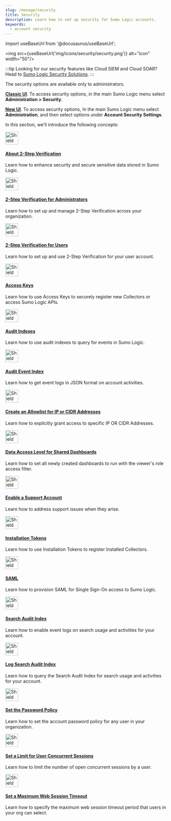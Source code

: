 ```yaml
---
slug: /manage/security
title: Security
description: Learn how to set up security for Sumo Logic accounts.
keywords:
  - account security
---
```


import useBaseUrl from '@docusaurus/useBaseUrl';

<img src={useBaseUrl('img/icons/security/security.png')} alt="icon" width="50"/>

:::tip
Looking for our security features like Cloud SIEM and Cloud SOAR? Head to [Sumo Logic Security Solutions](/docs/security).
:::

The security options are available only to administrators.

 [**Classic UI**](/docs/get-started/sumo-logic-ui-classic). To access security options, in the main Sumo Logic menu select **Administration > Security**.

 [**New UI**](/docs/get-started/sumo-logic-ui). To access security options, In the main Sumo Logic menu select **Administration**, and then select options under **Account Security Settings**.

In this section, we'll introduce the following concepts:

<div className="box-wrapper">
<div className="box smallbox card">
  <div className="container">
  <a href="/docs/manage/security/about-2-step-verification"><img src={useBaseUrl('img/icons/security/security.png')} alt="Shield icon" width="40"/><h4>About 2-Step Verification</h4></a>
  <p>Learn how to enhance security and secure sensitive data stored in Sumo Logic.</p>
  </div>
</div>
<div className="box smallbox card">
  <div className="container">
  <a href="/docs/manage/security/2-step-verification-admins"><img src={useBaseUrl('img/icons/security/security.png')} alt="Shield icon" width="40"/><h4>2-Step Verification for Administrators</h4></a>
  <p>Learn how to set up and manage 2-Step Verification across your organization.</p>
  </div>
</div>
<div className="box smallbox card">
  <div className="container">
  <a href="/docs/manage/security/2-step-verification-users"><img src={useBaseUrl('img/icons/security/security.png')} alt="Shield icon" width="40"/><h4>2-Step Verification for Users</h4></a>
  <p>Learn how to set up and use 2-Step Verification for your user account.</p>
  </div>
</div>
<div className="box smallbox card">
  <div className="container">
  <a href="/docs/manage/security/access-keys"><img src={useBaseUrl('img/icons/security/security.png')} alt="Shield icon" width="40"/><h4>Access Keys</h4></a>
  <p>Learn how to use Access Keys to securely register new Collectors or access Sumo Logic APIs.</p>
  </div>
</div>
<div className="box smallbox card">
  <div className="container">
  <a href="/docs/manage/security/audit-indexes"><img src={useBaseUrl('img/icons/security/security.png')} alt="Shield icon" width="40"/><h4>Audit Indexes</h4></a>
  <p>Learn how to use audit indexes to query for events in Sumo Logic.</p>
  </div>
</div>
<div className="box smallbox card">
  <div className="container">
  <a href="/docs/manage/security/audit-event-index"><img src={useBaseUrl('img/icons/security/security.png')} alt="Shield icon" width="40"/><h4>Audit Event Index</h4></a>
  <p>Learn how to get event logs in JSON format on account activities.</p>
  </div>
</div>
<div className="box smallbox card">
  <div className="container">
  <a href="/docs/manage/security/create-allowlist-ip-cidr-addresses"><img src={useBaseUrl('img/icons/security/security.png')} alt="Shield icon" width="40"/><h4>Create an Allowlist for IP or CIDR Addresses</h4></a>
  <p>Learn how to explicitly grant access to specific IP OR CIDR Addresses.</p>
  </div>
</div>
<div className="box smallbox card">
  <div className="container">
  <a href="/docs/manage/security/data-access-level-shared-dashboards"><img src={useBaseUrl('img/icons/security/security.png')} alt="Shield icon" width="40"/><h4>Data Access Level for Shared Dashboards</h4></a>
  <p>Learn how to set all newly created dashboards to run with the viewer's role access filter.</p>
  </div>
</div>
    <div className="box smallbox card">
    <div className="container">
    <a href="/docs/manage/security/enable-support-account"><img src={useBaseUrl('img/icons/security/security.png')} alt="Shield icon" width="40"/><h4>Enable a Support Account</h4></a>
    <p>Learn how to address support issues when they arise.</p>
  </div>
</div>
    <div className="box smallbox card">
    <div className="container">
    <a href="/docs/manage/security/installation-tokens"><img src={useBaseUrl('img/icons/security/security.png')} alt="Shield icon" width="40"/><h4>Installation Tokens</h4></a>
    <p>Learn how to use Installation Tokens to register Installed Collectors.</p>
  </div>
</div>
    <div className="box smallbox card">
    <div className="container">
    <a href="/docs/manage/security/saml"><img src={useBaseUrl('img/icons/security/security.png')} alt="Shield icon" width="40"/><h4>SAML</h4></a>
    <p>Learn how to provision SAML for Single Sign-On access to Sumo Logic.</p>
  </div>
</div>
    <div className="box smallbox card">
    <div className="container">
    <a href="/docs/manage/security/search-audit-index"><img src={useBaseUrl('img/icons/security/security.png')} alt="Shield icon" width="40"/><h4>Search Audit Index</h4></a>
    <p>Learn how to enable event logs on search usage and activities for your account.</p>
  </div>
</div>
    <div className="box smallbox card">
    <div className="container">
    <a href="/docs/manage/security/log-search-audit-index"><img src={useBaseUrl('img/icons/security/security.png')} alt="Shield icon" width="40"/><h4>Log Search Audit Index</h4></a>
    <p>Learn how to query the Search Audit Index for search usage and activities for your account.</p>
  </div>
</div>
    <div className="box smallbox card">
    <div className="container">
    <a href="/docs/manage/security/set-password-policy"><img src={useBaseUrl('img/icons/security/security.png')} alt="Shield icon" width="40"/><h4>Set the Password Policy</h4></a>
    <p>Learn how to set the account password policy for any user in your organization.</p>
  </div>
</div>
    <div className="box smallbox card">
    <div className="container">
    <a href="/docs/manage/security/set-limit-user-concurrent-sessions"><img src={useBaseUrl('img/icons/security/security.png')} alt="Shield icon" width="40"/><h4>Set a Limit for User Concurrent Sessions</h4></a>
    <p>Learn how to limit the number of open concurrent sessions by a user.</p>
  </div>
</div>
    <div className="box smallbox card">
    <div className="container">
    <a href="/docs/manage/security/set-max-web-session-timeout"><img src={useBaseUrl('img/icons/security/security.png')} alt="Shield icon" width="40"/><h4>Set a Maximum Web Session Timeout</h4></a>
    <p>Learn how to specify the maximum web session timeout period that users in your org can select.</p>
  </div>
</div>
</div>
